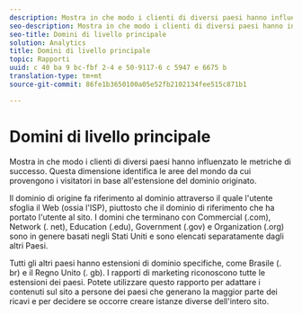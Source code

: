 ```yaml
---
description: Mostra in che modo i clienti di diversi paesi hanno influenzato le metriche di successo. Questa dimensione identifica le aree del mondo da cui provengono i visitatori in base all'estensione del dominio originato.
seo-description: Mostra in che modo i clienti di diversi paesi hanno influenzato le metriche di successo. Questa dimensione identifica le aree del mondo da cui provengono i visitatori in base all'estensione del dominio originato.
seo-title: Domini di livello principale
solution: Analytics
title: Domini di livello principale
topic: Rapporti
uuid: c 40 ba 9 bc-fbf 2-4 e 50-9117-6 c 5947 e 6675 b
translation-type: tm+mt
source-git-commit: 86fe1b3650100a05e52fb2102134fee515c871b1

---
```



# Domini di livello principale

Mostra in che modo i clienti di diversi paesi hanno influenzato le metriche di successo. Questa dimensione identifica le aree del mondo da cui provengono i visitatori in base all'estensione del dominio originato.

Il dominio di origine fa riferimento al dominio attraverso il quale l'utente sfoglia il Web (ossia l'ISP), piuttosto che il dominio di riferimento che ha portato l'utente al sito. I domini che terminano con Commercial (.com), Network (. net), Education (.edu), Government (.gov) e Organization (.org) sono in genere basati negli Stati Uniti e sono elencati separatamente dagli altri Paesi.

Tutti gli altri paesi hanno estensioni di dominio specifiche, come Brasile (. br) e il Regno Unito (. gb). I rapporti di marketing riconoscono tutte le estensioni dei paesi. Potete utilizzare questo rapporto per adattare i contenuti sul sito a persone dei paesi che generano la maggior parte dei ricavi e per decidere se occorre creare istanze diverse dell'intero sito.
